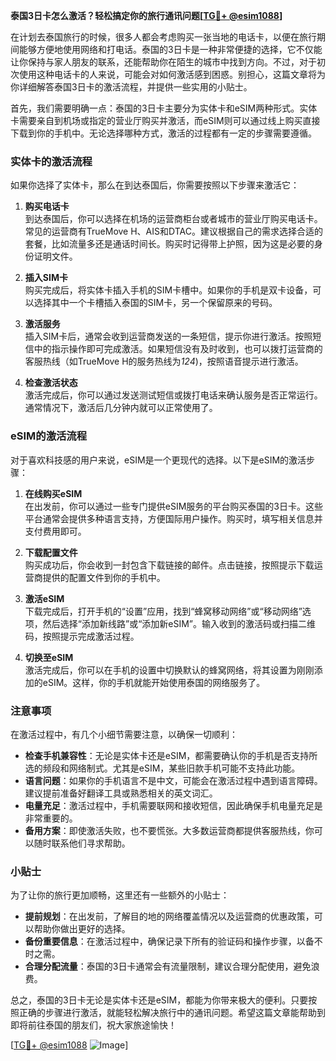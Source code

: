 **泰国3日卡怎么激活？轻松搞定你的旅行通讯问题[[TG💪+ @esim1088](https://t.me/s/esim1088)]**

在计划去泰国旅行的时候，很多人都会考虑购买一张当地的电话卡，以便在旅行期间能够方便地使用网络和打电话。泰国的3日卡是一种非常便捷的选择，它不仅能让你保持与家人朋友的联系，还能帮助你在陌生的城市中找到方向。不过，对于初次使用这种电话卡的人来说，可能会对如何激活感到困惑。别担心，这篇文章将为你详细解答泰国3日卡的激活流程，并提供一些实用的小贴士。

首先，我们需要明确一点：泰国的3日卡主要分为实体卡和eSIM两种形式。实体卡需要亲自到机场或指定的营业厅购买并激活，而eSIM则可以通过线上购买直接下载到你的手机中。无论选择哪种方式，激活的过程都有一定的步骤需要遵循。

### 实体卡的激活流程

如果你选择了实体卡，那么在到达泰国后，你需要按照以下步骤来激活它：

1. **购买电话卡**  
   到达泰国后，你可以选择在机场的运营商柜台或者城市的营业厅购买电话卡。常见的运营商有TrueMove H、AIS和DTAC。建议根据自己的需求选择合适的套餐，比如流量多还是通话时间长。购买时记得带上护照，因为这是必要的身份证明文件。

2. **插入SIM卡**  
   购买完成后，将实体卡插入手机的SIM卡槽中。如果你的手机是双卡设备，可以选择其中一个卡槽插入泰国的SIM卡，另一个保留原来的号码。

3. **激活服务**  
   插入SIM卡后，通常会收到运营商发送的一条短信，提示你进行激活。按照短信中的指示操作即可完成激活。如果短信没有及时收到，也可以拨打运营商的客服热线（如TrueMove H的服务热线为*124*)，按照语音提示进行激活。

4. **检查激活状态**  
   激活完成后，你可以通过发送测试短信或拨打电话来确认服务是否正常运行。通常情况下，激活后几分钟内就可以正常使用了。

### eSIM的激活流程

对于喜欢科技感的用户来说，eSIM是一个更现代的选择。以下是eSIM的激活步骤：

1. **在线购买eSIM**  
   在出发前，你可以通过一些专门提供eSIM服务的平台购买泰国的3日卡。这些平台通常会提供多种语言支持，方便国际用户操作。购买时，填写相关信息并支付费用即可。

2. **下载配置文件**  
   购买成功后，你会收到一封包含下载链接的邮件。点击链接，按照提示下载运营商提供的配置文件到你的手机中。

3. **激活eSIM**  
   下载完成后，打开手机的“设置”应用，找到“蜂窝移动网络”或“移动网络”选项，然后选择“添加新线路”或“添加新eSIM”。输入收到的激活码或扫描二维码，按照提示完成激活过程。

4. **切换至eSIM**  
   激活完成后，你可以在手机的设置中切换默认的蜂窝网络，将其设置为刚刚添加的eSIM。这样，你的手机就能开始使用泰国的网络服务了。

### 注意事项

在激活过程中，有几个小细节需要注意，以确保一切顺利：

- **检查手机兼容性**：无论是实体卡还是eSIM，都需要确认你的手机是否支持所选的频段和网络制式。尤其是eSIM，某些旧款手机可能不支持此功能。
- **语言问题**：如果你的手机语言不是中文，可能会在激活过程中遇到语言障碍。建议提前准备好翻译工具或熟悉相关的英文词汇。
- **电量充足**：激活过程中，手机需要联网和接收短信，因此确保手机电量充足是非常重要的。
- **备用方案**：即使激活失败，也不要慌张。大多数运营商都提供客服热线，你可以随时联系他们寻求帮助。

### 小贴士

为了让你的旅行更加顺畅，这里还有一些额外的小贴士：

- **提前规划**：在出发前，了解目的地的网络覆盖情况以及运营商的优惠政策，可以帮助你做出更好的选择。
- **备份重要信息**：在激活过程中，确保记录下所有的验证码和操作步骤，以备不时之需。
- **合理分配流量**：泰国的3日卡通常会有流量限制，建议合理分配使用，避免浪费。

总之，泰国的3日卡无论是实体卡还是eSIM，都能为你带来极大的便利。只要按照正确的步骤进行激活，就能轻松解决旅行中的通讯问题。希望这篇文章能帮助到即将前往泰国的朋友们，祝大家旅途愉快！

[[TG💪+ @esim1088](https://t.me/s/esim1088) ![Image](https://i.postimg.cc/4NQfJmqS/Snipaste-2025-05-13-00-14-12.png)]